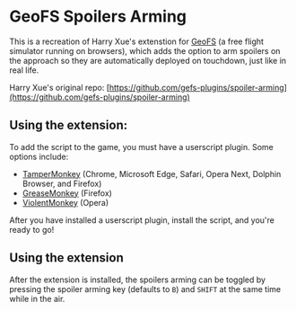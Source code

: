 # GeoFS Spoilers Arming
This is a recreation of Harry Xue's extenstion for [GeoFS](https://www.geo-fs.com/) (a free flight simulator running on browsers), which adds the option to arm spoilers on the approach so they are automatically deployed on touchdown, just like in real life.

Harry Xue's original repo: [https://github.com/gefs-plugins/spoiler-arming](https://github.com/gefs-plugins/spoiler-arming)

## Using the extension:
To add the script to the game, you must have a userscript plugin. Some options include:
- [TamperMonkey](http://tampermonkey.net/) (Chrome, Microsoft Edge, Safari, Opera Next, Dolphin Browser, and Firefox)
- [GreaseMonkey](https://addons.mozilla.org/en-US/firefox/addon/greasemonkey/) (Firefox)
- [ViolentMonkey](https://addons.opera.com/en/extensions/details/violent-monkey/) (Opera)
 
 After you have installed a userscript plugin, install the script, and you're ready to go!
## Using the extension
After the extension is installed, the spoilers arming can be toggled by pressing the spoiler arming key (defaults to `B`) and `SHIFT` at the same time while in the air.
